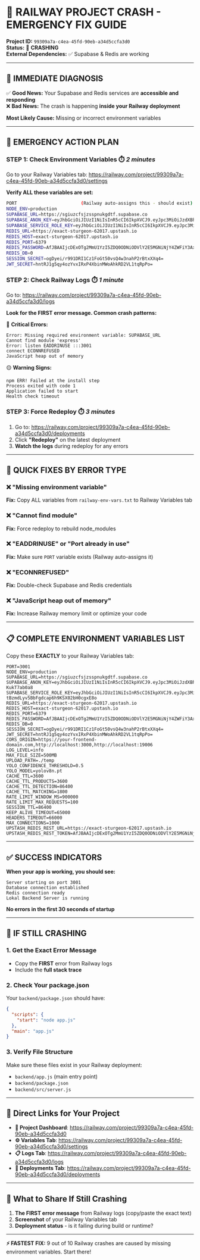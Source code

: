 # 🚨 RAILWAY PROJECT CRASH - EMERGENCY FIX GUIDE

**Project ID:** `99309a7a-c4ea-45fd-90eb-a34d5ccfa3d0`  
**Status:** 🔴 **CRASHING**  
**External Dependencies:** ✅ Supabase & Redis are working  

---

## 🚨 **IMMEDIATE DIAGNOSIS**

✅ **Good News:** Your Supabase and Redis services are **accessible and responding**  
❌ **Bad News:** The crash is happening **inside your Railway deployment**

**Most Likely Cause:** Missing or incorrect environment variables

---

## 🔧 **EMERGENCY ACTION PLAN**

### **STEP 1: Check Environment Variables** ⏱️ *2 minutes*

Go to your Railway Variables tab: https://railway.com/project/99309a7a-c4ea-45fd-90eb-a34d5ccfa3d0/settings

**Verify ALL these variables are set:**

```bash
PORT                        (Railway auto-assigns this - should exist)
NODE_ENV=production
SUPABASE_URL=https://sgiuzcfsjzsspnukgdtf.supabase.co
SUPABASE_ANON_KEY=eyJhbGciOiJIUzI1NiIsInR5cCI6IkpXVCJ9.eyJpc3MiOiJzdXBhYmFzZSIsInJlZiI6InNnaXV6Y2Zzanpzc3BudWtnZHRmIiwicm9sZSI6ImFub24iLCJpYXQiOjE3NTM2NDMwODUsImV4cCI6MjA2OTIxOTA4NX0.6tqRwlkTAYMBu149QQWdAJccHxrSilcY-KukT7ab0a8
SUPABASE_SERVICE_ROLE_KEY=eyJhbGciOiJIUzI1NiIsInR5cCI6IkpXVCJ9.eyJpc3MiOiJzdXBhYmFzZSIsInJlZiI6InNnaXV6Y2Yzanpzc3BudWtnZHRmIiwicm9sZSI6InNlcnZpY2Vfcm9sZSIsImlhdCI6MTc1MzY0MzA4NSwiZXhwIjoyMDY5MjE5MDg1fQ.GlOCkRSU-tBzmdLyv5BbFgdcap6h9KSX02bH0cgxE8o
REDIS_URL=https://exact-sturgeon-62017.upstash.io
REDIS_HOST=exact-sturgeon-62017.upstash.io
REDIS_PORT=6379
REDIS_PASSWORD=AfJBAAIjcDExOTg2MmU1YzI5ZDQ0ODNiODVlY2E5MGNiNjY4ZWFiY3AxMA
REDIS_DB=0
SESSION_SECRET=ogDyei/r991DRI1Cz1FoGt50vsQ4w3nahP2rBtxXXq4=
JWT_SECRET=hntRJ1g5qy4ozYvxIRxP4XbinMWoAhkRD2VL1tqRpPo=
```

### **STEP 2: Check Railway Logs** ⏱️ *1 minute*

Go to: https://railway.com/project/99309a7a-c4ea-45fd-90eb-a34d5ccfa3d0/logs

**Look for the FIRST error message. Common crash patterns:**

🔴 **Critical Errors:**
```
Error: Missing required environment variable: SUPABASE_URL
Cannot find module 'express'
Error: listen EADDRINUSE :::3001
connect ECONNREFUSED
JavaScript heap out of memory
```

🟡 **Warning Signs:**
```
npm ERR! Failed at the install step
Process exited with code 1
Application failed to start
Health check timeout
```

### **STEP 3: Force Redeploy** ⏱️ *3 minutes*

1. Go to: https://railway.com/project/99309a7a-c4ea-45fd-90eb-a34d5ccfa3d0/deployments
2. Click **"Redeploy"** on the latest deployment
3. **Watch the logs** during redeploy for any errors

---

## 🎯 **QUICK FIXES BY ERROR TYPE**

### **❌ "Missing environment variable"**
**Fix:** Copy ALL variables from `railway-env-vars.txt` to Railway Variables tab

### **❌ "Cannot find module"**  
**Fix:** Force redeploy to rebuild node_modules

### **❌ "EADDRINUSE" or "Port already in use"**
**Fix:** Make sure `PORT` variable exists (Railway auto-assigns it)

### **❌ "ECONNREFUSED"**
**Fix:** Double-check Supabase and Redis credentials

### **❌ "JavaScript heap out of memory"**
**Fix:** Increase Railway memory limit or optimize your code

---

## 📋 **COMPLETE ENVIRONMENT VARIABLES LIST**

Copy these **EXACTLY** to your Railway Variables tab:

```
PORT=3001
NODE_ENV=production
SUPABASE_URL=https://sgiuzcfsjzsspnukgdtf.supabase.co
SUPABASE_ANON_KEY=eyJhbGciOiJIUzI1NiIsInR5cCI6IkpXVCJ9.eyJpc3MiOiJzdXBhYmFzZSIsInJlZiI6InNnaXV6Y2Yzanpzc3BudWtnZHRmIiwicm9sZSI6ImFub24iLCJpYXQiOjE3NTM2NDMwODUsImV4cCI6MjA2OTIxOTA4NX0.6tqRwlkTAYMBu149QQWdAJccHxrSilcY-KukT7ab0a8
SUPABASE_SERVICE_ROLE_KEY=eyJhbGciOiJIUzI1NiIsInR5cCI6IkpXVCJ9.eyJpc3MiOiJzdXBhYmFzZSIsInJlZiI6InNnaXV6Y2Yzanpzc3BudWtnZHRmIiwicm9sZSI6InNlcnZpY2Vfcm9sZSIsImlhdCI6MTc1MzY0MzA4NSwiZXhwIjoyMDY5MjE5MDg1fQ.GlOCkRSU-tBzmdLyv5BbFgdcap6h9KSX02bH0cgxE8o
REDIS_URL=https://exact-sturgeon-62017.upstash.io
REDIS_HOST=exact-sturgeon-62017.upstash.io
REDIS_PORT=6379
REDIS_PASSWORD=AfJBAAIjcDExOTg2MmU1YzI5ZDQ0ODNiODVlY2E5MGNiNjY4ZWFiY3AxMA
REDIS_DB=0
SESSION_SECRET=ogDyei/r991DRI1Cz1FoGt50vsQ4w3nahP2rBtxXXq4=
JWT_SECRET=hntRJ1g5qy4ozYvxIRxP4XbinMWoAhkRD2VL1tqRpPo=
CORS_ORIGIN=https://your-frontend-domain.com,http://localhost:3000,http://localhost:19006
LOG_LEVEL=info
MAX_FILE_SIZE=500MB
UPLOAD_PATH=./temp
YOLO_CONFIDENCE_THRESHOLD=0.5
YOLO_MODEL=yolov8n.pt
CACHE_TTL=3600
CACHE_TTL_PRODUCTS=3600
CACHE_TTL_DETECTION=86400
CACHE_TTL_MATCHING=1800
RATE_LIMIT_WINDOW_MS=900000
RATE_LIMIT_MAX_REQUESTS=100
SESSION_TTL=86400
KEEP_ALIVE_TIMEOUT=65000
HEADERS_TIMEOUT=66000
MAX_CONNECTIONS=1000
UPSTASH_REDIS_REST_URL=https://exact-sturgeon-62017.upstash.io
UPSTASH_REDIS_REST_TOKEN=AfJBAAIjcDExOTg2MmU1YzI5ZDQ0ODNiODVlY2E5MGNiNjY4ZWFiY3AxMA
```

---

## ✅ **SUCCESS INDICATORS**

**When your app is working, you should see:**
```
Server starting on port 3001
Database connection established
Redis connection ready
Lokal Backend Server is running
```

**No errors in the first 30 seconds of startup**

---

## 🚨 **IF STILL CRASHING**

### **1. Get the Exact Error Message**
- Copy the **FIRST** error from Railway logs
- Include the **full stack trace**

### **2. Check Your package.json**
Your `backend/package.json` should have:
```json
{
  "scripts": {
    "start": "node app.js"
  },
  "main": "app.js"
}
```

### **3. Verify File Structure**
Make sure these files exist in your Railway deployment:
- `backend/app.js` (main entry point)
- `backend/package.json`
- `backend/src/server.js`

---

## 🔗 **Direct Links for Your Project**

- **🚨 Project Dashboard**: https://railway.com/project/99309a7a-c4ea-45fd-90eb-a34d5ccfa3d0
- **⚙️ Variables Tab**: https://railway.com/project/99309a7a-c4ea-45fd-90eb-a34d5ccfa3d0/settings
- **📋 Logs Tab**: https://railway.com/project/99309a7a-c4ea-45fd-90eb-a34d5ccfa3d0/logs
- **🚀 Deployments Tab**: https://railway.com/project/99309a7a-c4ea-45fd-90eb-a34d5ccfa3d0/deployments

---

## 💬 **What to Share If Still Crashing**

1. **The FIRST error message** from Railway logs (copy/paste the exact text)
2. **Screenshot** of your Railway Variables tab
3. **Deployment status** - is it failing during build or runtime?

---

**⚡ FASTEST FIX:** 9 out of 10 Railway crashes are caused by missing environment variables. Start there!
